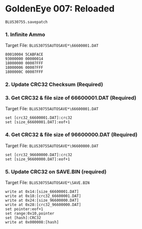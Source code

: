 #  GoldenEye 007: Reloaded 

`BLUS30755.savepatch`

### 1. Infinite Ammo

Target File: `BLUS30755AUTOSAVE*\66600001.DAT`

```
80010004 5CABFACE
93000000 00000014
18000000 00007FFF
18000006 00007FFF
1800000C 00007FFF
```

### 2.  Update CRC32 Checksum (Required)
### 3. Get CRC32 & file size of 66600001.DAT (Required)

Target File: `BLUS30755AUTOSAVE*\66600001.DAT`

```
set [crc32_66600001.DAT]:crc32
set [size_66600001.DAT]:eof+1
```

### 4. Get CRC32 & file size of 96600000.DAT (Required)

Target File: `BLUS30755AUTOSAVE*\96600000.DAT`

```
set [crc32_96600000.DAT]:crc32
set [size_96600000.DAT]:eof+1
```

### 5. Update CRC32 on SAVE.BIN (required)

Target File: `BLUS30755AUTOSAVE*\SAVE.BIN`

```
write at 0x14:[size_66600001.DAT]
write at 0x18:[crc32_66600001.DAT]
write at 0x24:[size_96600000.DAT]
write at 0x28:[crc32_96600000.DAT]
set pointer:eof+1
set range:0x10,pointer
set [hash]:CRC32
write at 0x000008:[hash]
```


